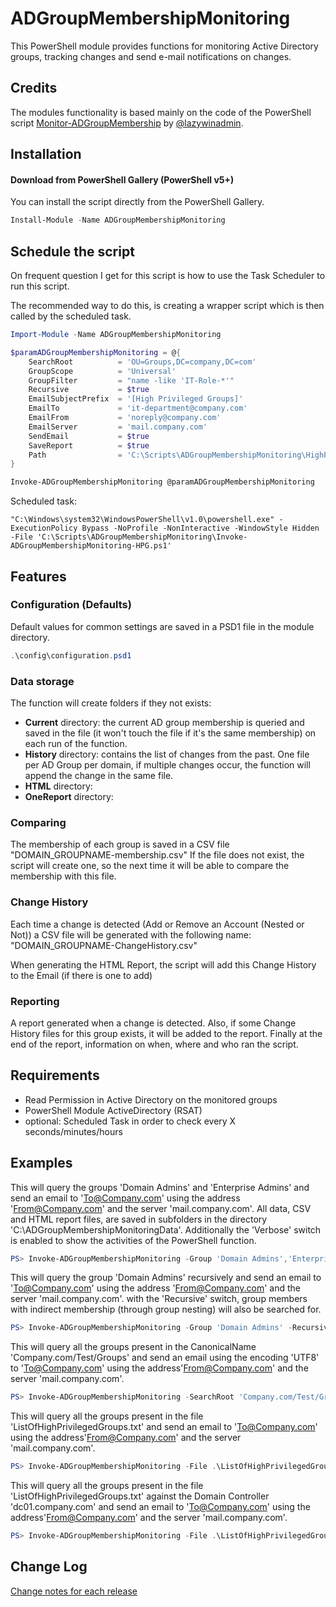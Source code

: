 # ADGroupMembershipMonitoring

This PowerShell module provides functions for monitoring Active Directory groups, tracking changes and send e-mail notifications on changes.

## Credits

The modules functionality is based mainly on the code of the PowerShell script [Monitor-ADGroupMembership](https://github.com/lazywinadmin/Monitor-ADGroupMembership) by [@lazywinadmin](https://twitter.com/lazywinadmin).

## Installation

#### Download from PowerShell Gallery (PowerShell v5+)

You can install the script directly from the PowerShell Gallery.

``` powershell
Install-Module -Name ADGroupMembershipMonitoring
```

## Schedule the script

On frequent question I get for this script is how to use the Task Scheduler to run this script.

The recommended way to do this, is creating a wrapper script which is then called by the scheduled task.

``` powershell
Import-Module -Name ADGroupMembershipMonitoring

$paramADGroupMembershipMonitoring = @{
    SearchRoot          = 'OU=Groups,DC=company,DC=com'
    GroupScope          = 'Universal'
    GroupFilter         = "name -like 'IT-Role-*'"
    Recursive           = $true
    EmailSubjectPrefix  = '[High Privileged Groups]'
    EmailTo             = 'it-department@company.com'
    EmailFrom           = 'noreply@company.com'
    EmailServer         = 'mail.company.com'
    SendEmail           = $true
    SaveReport          = $true
    Path                = 'C:\Scripts\ADGroupMembershipMonitoring\HighPrivilegedGroups'
}

Invoke-ADGroupMembershipMonitoring @paramADGroupMembershipMonitoring
```

Scheduled task:
```
"C:\Windows\system32\WindowsPowerShell\v1.0\powershell.exe" -ExecutionPolicy Bypass -NoProfile -NonInteractive -WindowStyle Hidden -File 'C:\Scripts\ADGroupMembershipMonitoring\Invoke-ADGroupMembershipMonitoring-HPG.ps1'
```

## Features

### Configuration (Defaults)
Default values for common settings are saved in a PSD1 file in the module directory.
``` powershell
.\config\configuration.psd1
```

### Data storage
The function will create folders if they not exists:
 * **Current** directory: the current AD group membership is queried and saved in the file (it won't touch the file if it's the same membership) on each run of the function.
 * **History** directory: contains the list of changes from the past. One file per AD Group per domain, if multiple changes occur, the function will append the change in the same file.
 * **HTML** directory:
 * **OneReport** directory:


### Comparing
The membership of each group is saved in a CSV file "DOMAIN_GROUPNAME-membership.csv"
If the file does not exist, the script will create one, so the next time it will be able to compare the  membership with this file.

### Change History
Each time a change is detected (Add or Remove an Account (Nested or Not)) a CSV file will be generated with the following name: "DOMAIN_GROUPNAME-ChangeHistory.csv"

When generating the HTML Report, the script will add this Change History to the Email (if there is one to add)

### Reporting
A report generated when a change is detected.
Also, if some Change History files for this group exists, it will be added to the report.
Finally at the end of the report, information on when, where and who ran the script.


## Requirements
* Read Permission in Active Directory on the monitored groups
* PowerShell Module ActiveDirectory (RSAT)
* optional: Scheduled Task in order to check every X seconds/minutes/hours

## Examples

This will query the groups 'Domain Admins' and 'Enterprise Admins' and send an email to 'To@Company.com' using the address 'From@Company.com' and the server 'mail.company.com'.
All data, CSV and HTML report files, are saved in subfolders in the directory 'C:\ADGroupMembershipMonitoringData'.
Additionally the 'Verbose' switch is enabled to show the activities of the PowerShell function.
``` powershell
PS> Invoke-ADGroupMembershipMonitoring -Group 'Domain Admins','Enterprise Admins' -EmailFrom 'From@Company.com' -EmailTo 'To@Company.com' -EmailServer 'mail.company.com' -Path 'C:\ADGroupMembershipMonitoringData' -Verbose
```

This will query the group 'Domain Admins' recursively and send an email to 'To@Company.com' using the address 'From@Company.com' and the server 'mail.company.com'.
with the 'Recursive' switch, group members with indirect membership (through group nesting) will also be searched for.
``` powershell
PS> Invoke-ADGroupMembershipMonitoring -Group 'Domain Admins' -Recursive -EmailFrom 'From@Company.com' -EmailTo 'To@Company.com' -EmailServer 'mail.company.com' -Path 'C:\ADGroupMembershipMonitoringData'
```

This will query all the groups present in the CanonicalName 'Company.com/Test/Groups' and send an email using the encoding 'UTF8' to 'To@Company.com' using the address'From@Company.com' and the server 'mail.company.com'.
``` powershell
PS> Invoke-ADGroupMembershipMonitoring -SearchRoot 'Company.com/Test/Groups' -EmailEncoding 'UTF8' -EmailFrom 'From@Company.com' -EmailTo 'To@Company.com' -EmailServer 'mail.company.com' -Path 'C:\ADGroupMembershipMonitoringData'
```

This will query all the groups present in the file 'ListOfHighPrivilegedGroups.txt' and send an email to 'To@Company.com' using the address'From@Company.com' and the server 'mail.company.com'.
``` powershell
PS> Invoke-ADGroupMembershipMonitoring -File .\ListOfHighPrivilegedGroups.txt -EmailFrom 'From@Company.com' -EmailTo 'To@Company.com' -EmailServer 'mail.company.com' -Path 'C:\ADGroupMembershipMonitoringData'
```

This will query all the groups present in the file 'ListOfHighPrivilegedGroups.txt' against the Domain Controller 'dc01.company.com' and send an email to 'To@Company.com' using the address'From@Company.com' and the server 'mail.company.com'.
``` powershell
PS> Invoke-ADGroupMembershipMonitoring -File .\ListOfHighPrivilegedGroups.txt -Server 'dc01.company.com' -EmailFrom 'From@Company.com' -EmailTo 'To@Company.com' -EmailServer 'mail.company.com' -Path 'C:\ADGroupMembershipMonitoringData'
```

## Change Log
[Change notes for each release](CHANGELOG.md)
